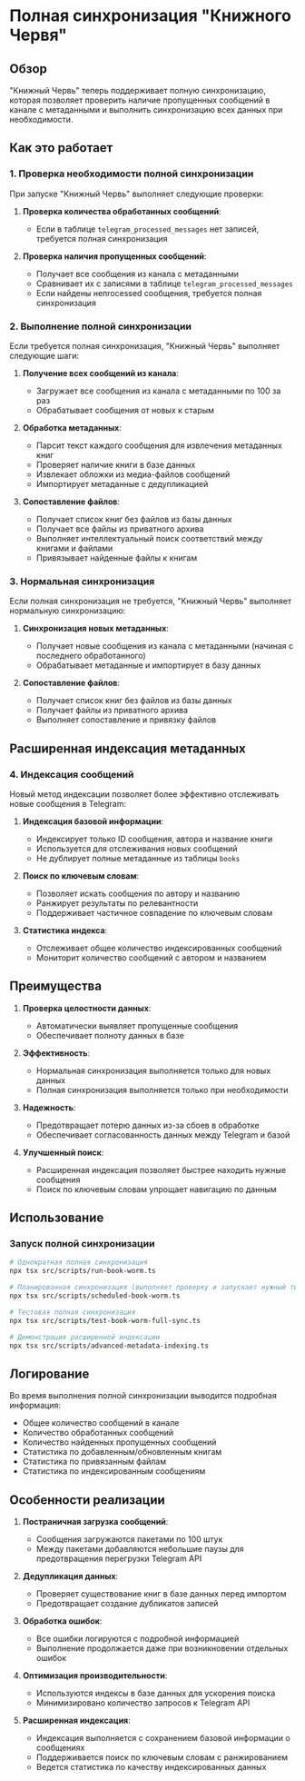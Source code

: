 # Полная синхронизация "Книжного Червя"

## Обзор

"Книжный Червь" теперь поддерживает полную синхронизацию, которая позволяет проверить наличие пропущенных сообщений в канале с метаданными и выполнить синхронизацию всех данных при необходимости.

## Как это работает

### 1. Проверка необходимости полной синхронизации

При запуске "Книжный Червь" выполняет следующие проверки:

1. **Проверка количества обработанных сообщений**:
   - Если в таблице `telegram_processed_messages` нет записей, требуется полная синхронизация

2. **Проверка наличия пропущенных сообщений**:
   - Получает все сообщения из канала с метаданными
   - Сравнивает их с записями в таблице `telegram_processed_messages`
   - Если найдены непrocessed сообщения, требуется полная синхронизация

### 2. Выполнение полной синхронизации

Если требуется полная синхронизация, "Книжный Червь" выполняет следующие шаги:

1. **Получение всех сообщений из канала**:
   - Загружает все сообщения из канала с метаданными по 100 за раз
   - Обрабатывает сообщения от новых к старым

2. **Обработка метаданных**:
   - Парсит текст каждого сообщения для извлечения метаданных книг
   - Проверяет наличие книги в базе данных
   - Извлекает обложки из медиа-файлов сообщений
   - Импортирует метаданные с дедупликацией

3. **Сопоставление файлов**:
   - Получает список книг без файлов из базы данных
   - Получает все файлы из приватного архива
   - Выполняет интеллектуальный поиск соответствий между книгами и файлами
   - Привязывает найденные файлы к книгам

### 3. Нормальная синхронизация

Если полная синхронизация не требуется, "Книжный Червь" выполняет нормальную синхронизацию:

1. **Синхронизация новых метаданных**:
   - Получает новые сообщения из канала с метаданными (начиная с последнего обработанного)
   - Обрабатывает метаданные и импортирует в базу данных

2. **Сопоставление файлов**:
   - Получает список книг без файлов из базы данных
   - Получает файлы из приватного архива
   - Выполняет сопоставление и привязку файлов

## Расширенная индексация метаданных

### 4. Индексация сообщений

Новый метод индексации позволяет более эффективно отслеживать новые сообщения в Telegram:

1. **Индексация базовой информации**:
   - Индексирует только ID сообщения, автора и название книги
   - Используется для отслеживания новых сообщений
   - Не дублирует полные метаданные из таблицы `books`

2. **Поиск по ключевым словам**:
   - Позволяет искать сообщения по автору и названию
   - Ранжирует результаты по релевантности
   - Поддерживает частичное совпадение по ключевым словам

3. **Статистика индекса**:
   - Отслеживает общее количество индексированных сообщений
   - Мониторит количество сообщений с автором и названием

## Преимущества

1. **Проверка целостности данных**:
   - Автоматически выявляет пропущенные сообщения
   - Обеспечивает полноту данных в базе

2. **Эффективность**:
   - Нормальная синхронизация выполняется только для новых данных
   - Полная синхронизация выполняется только при необходимости

3. **Надежность**:
   - Предотвращает потерю данных из-за сбоев в обработке
   - Обеспечивает согласованность данных между Telegram и базой

4. **Улучшенный поиск**:
   - Расширенная индексация позволяет быстрее находить нужные сообщения
   - Поиск по ключевым словам упрощает навигацию по данным

## Использование

### Запуск полной синхронизации

```bash
# Однократная полная синхронизация
npx tsx src/scripts/run-book-worm.ts

# Планированная синхронизация (выполняет проверку и запускает нужный тип синхронизации)
npx tsx src/scripts/scheduled-book-worm.ts

# Тестовая полная синхронизация
npx tsx src/scripts/test-book-worm-full-sync.ts

# Демонстрация расширенной индексации
npx tsx src/scripts/advanced-metadata-indexing.ts
```

## Логирование

Во время выполнения полной синхронизации выводится подробная информация:

- Общее количество сообщений в канале
- Количество обработанных сообщений
- Количество найденных пропущенных сообщений
- Статистика по добавленным/обновленным книгам
- Статистика по привязанным файлам
- Статистика по индексированным сообщениям

## Особенности реализации

1. **Постраничная загрузка сообщений**:
   - Сообщения загружаются пакетами по 100 штук
   - Между пакетами добавляются небольшие паузы для предотвращения перегрузки Telegram API

2. **Дедупликация данных**:
   - Проверяет существование книг в базе данных перед импортом
   - Предотвращает создание дубликатов записей

3. **Обработка ошибок**:
   - Все ошибки логируются с подробной информацией
   - Выполнение продолжается даже при возникновении отдельных ошибок

4. **Оптимизация производительности**:
   - Используются индексы в базе данных для ускорения поиска
   - Минимизировано количество запросов к Telegram API

5. **Расширенная индексация**:
   - Индексация выполняется с сохранением базовой информации о сообщениях
   - Поддерживается поиск по ключевым словам с ранжированием
   - Ведется статистика по качеству индексированных данных